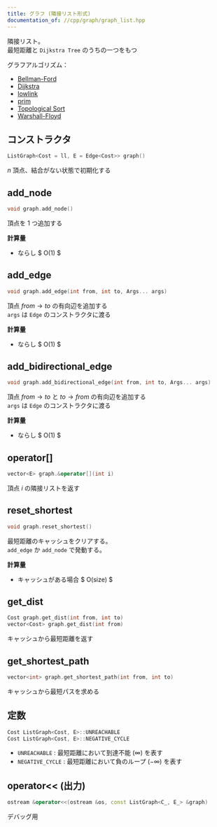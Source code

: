 ```yaml
---
title: グラフ (隣接リスト形式)
documentation_of: //cpp/graph/graph_list.hpp
---
```

<link rel="stylesheet" type="text/css" href="../../css/common.css">

隣接リスト。  
最短距離と `Dijkstra Tree` のうちの一つをもつ

グラフアルゴリズム：
- [Bellman-Ford](bellman_ford.hpp)
- [Dijkstra](dijkstra.hpp)
- [lowlink](lowlink.hpp)
- [prim](prim.hpp)
- [Topological Sort](topological_sort.hpp)
- [Warshall-Floyd](warshall_floyd.hpp)

## コンストラクタ

```cpp
ListGraph<Cost = ll, E = Edge<Cost>> graph()
```

$n$ 頂点、結合がない状態で初期化する

## add_node

```cpp
void graph.add_node()
```

頂点を $1$ つ追加する

**計算量**

- ならし $ O(1) $

## add_edge

```cpp
void graph.add_edge(int from, int to, Args... args)
```

頂点 $from → to$ の有向辺を追加する  
`args` は `Edge` のコンストラクタに渡る

**計算量**

- ならし $ O(1) $

## add_bidirectional_edge

```cpp
void graph.add_bidirectional_edge(int from, int to, Args... args)
```

頂点 $from → to$ と $to → from$ の有向辺を追加する  
`args` は `Edge` のコンストラクタに渡る

**計算量**

- ならし $ O(1) $

## operator[]

```cpp
vector<E> graph.&operator[](int i)
```

頂点 $i$ の隣接リストを返す

## reset_shortest

```cpp
void graph.reset_shortest()
```

最短距離のキャッシュをクリアする。  
`add_edge` か `add_node` で発動する。

**計算量**

- キャッシュがある場合 $ O(size) $

## get_dist

```cpp
Cost graph.get_dist(int from, int to)
vector<Cost> graph.get_dist(int from)
```

キャッシュから最短距離を返す

## get_shortest_path

```cpp
vector<int> graph.get_shortest_path(int from, int to)
```

キャッシュから最短パスを求める

## 定数

```cpp
Cost ListGraph<Cost, E>::UNREACHABLE
Cost ListGraph<Cost, E>::NEGATIVE_CYCLE
```

- `UNREACHABLE` : 最短距離において到達不能 $(\infty)$ を表す
- `NEGATIVE_CYCLE` : 最短距離において負のループ $(-\infty)$ を表す

## operator<< (出力)

```cpp
ostream &operator<<(ostream &os, const ListGraph<C_, E_> &graph)
```

デバッグ用
